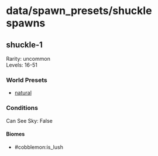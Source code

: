 # data/spawn_presets/shuckle spawns  
  
## shuckle-1  
Rarity: uncommon  
Levels: 16-51  
  
### World Presets  
* [natural](/data/world_presets/natural.md)  
  
### Conditions  
Can See Sky: False  
  
#### Biomes  
  * #cobblemon:is_lush
  
